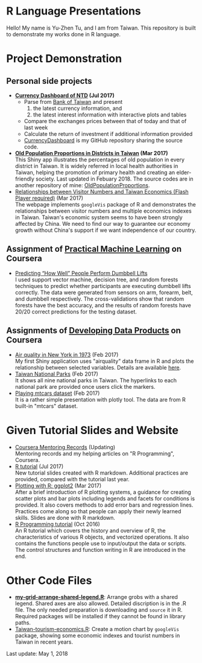 # R Language Presentations
Hello! My name is Yu-Zhen Tu, and I am from Taiwan. This repository is built to demonstrate my works done in R language.

# Project Demonstration

## Personal side projects
* __[Currency Dashboard of NTD](https://corytu.shinyapps.io/currency-dashboard/) (Jul 2017)<br>__
    * Parse from [Bank of Taiwan](http://www.bot.com.tw/Pages/default.aspx) and present
        1. the latest currency information, and
        2. the latest interest information with interactive plots and tables
    * Compare the exchanges prices between that of today and that of last week
    * Calculate the return of investment if additional information provided
    * [CurrencyDashboard](https://github.com/corytu/CurrencyDashboard) is my GitHub repository sharing the source code.
* __[Old Population Proportions in Districts in Taiwan](https://corytu.shinyapps.io/old-population-proportions/) (Mar 2017)<br>__
This Shiny app illustrates the percentages of old population in every district in Taiwan. It is widely referred in local health authorities in Taiwan, helping the promotion of primary health and creating an elder-friendly society. Last updated in Febuary 2018. The source codes are in another repository of mine: [OldPopulationProportions](https://github.com/corytu/OldPopulationProportions).
* [Relationships between Visitor Numbers and Taiwan Economics (Flash Player required)](https://corytu.github.io/RLanguagePresentations/docs/Relationships_between_Visitor_Numbers_and_Taiwan_Economics.html) (Mar 2017)<br>
The webpage implements `googleVis` package of R and demonstrates the relationships between visitor numbers and multiple economics indexes in Taiwan. Taiwan's economic system seems to have been strongly affected by China. We need to find our way to guarantee our economy growth without China's support if we want independence of our country.

## Assignment of [Practical Machine Learning](https://www.coursera.org/learn/practical-machine-learning/home/info) on Coursera
* [Predicting “How Well” People Perform Dumbbell Lifts](https://github.com/corytu/PredictDumbbellLifts)<br>
I used support vector machine, decision tree, and random forests techniques to predict whether participants are executing dumbbell lifts correctly. The data were generated from sensors on arm, forearm, belt, and dumbbell respectively. The cross-validations show that random forests have the best accuracy, and the results of random forests have 20/20 correct predictions for the testing dataset.

## Assignments of [Developing Data Products](https://www.coursera.org/learn/data-products/home/info) on Coursera
* [Air quality in New York in 1973](https://corytu.shinyapps.io/airquality/) (Feb 2017)<br>
My first Shiny application uses "airquality" data frame in R and plots the relationship between selected variables. Details are available <a href="https://corytu.github.io/RLanguagePresentations/docs/Air_Quality_in_New_York_in_1973.html">here</a>.
* [Taiwan National Parks](https://corytu.github.io/RLanguagePresentations/docs/Taiwan_National_Parks.html) (Feb 2017)<br>
It shows all nine national parks in Taiwan. The hyperlinks to each national park are provided once users click the markers.
* [Playing mtcars dataset](https://corytu.github.io/RLanguagePresentations/docs/play_mtcars_dataset.html) (Feb 2017)<br>
It is a rather simple presentation with plotly tool. The data are from R built-in "mtcars" dataset.

# Given Tutorial Slides and Website
* [Coursera Mentoring Records](https://corytu.github.io/CourseraRMentoring/) (Updating)<br>
Mentoring records and my helping articles on "R Programming", Coursera.
* [R tutorial](https://corytu.github.io/RLanguagePresentations/docs/R-Tutorial.html) (Jul 2017)<br>
New tutorial slides created with R markdown. Additional practices are provided, compared with the tutorial last year.
* <a href="https://corytu.github.io/RLanguagePresentations/docs/Plotting_with_R_ggplot2.html">Plotting with R: ggplot2</a> (Mar 2017)<br>
After a brief introduction of R plotting systems, a guidance for creating scatter plots and bar plots including legends and facets for conditions is provided. It also covers methods to add error bars and regression lines. Practices come along so that people can apply their newly learned skills. Slides are done with R markdown.
* <a href="https://github.com/corytu/RLanguagePresentations/blob/master/docs/R_Tutorial_20161012_BLP.pdf">R Programming tutorial</a> (Oct 2016)<br>
An R tutorial which covers the history and overview of R, the characteristics of various R objects, and vectorized operations. It also contains the functions people use to input/output the data or scripts. The control structures and function writing in R are introduced in the end.

# Other Code Files
* __[my-grid-arrange-shared-legend.R](https://github.com/corytu/RLanguagePresentations/blob/master/my-grid-arrange-shared-legend.R)__: Arrange grobs with a shared legend. Shared axes are also allowed. Detailed discription is in the .R file. The only needed preparation is downloading and `source` it in R. Required packages will be installed if they cannot be found in library paths.
* [Taiwan-tourism-economics.R](https://github.com/corytu/RLanguagePresentations/blob/master/Taiwan-tourism-economics.R): Create a motion chart by `googleVis` package, showing some economic indexes and tourist numbers in Taiwan in recent years.

Last update: May 1, 2018
